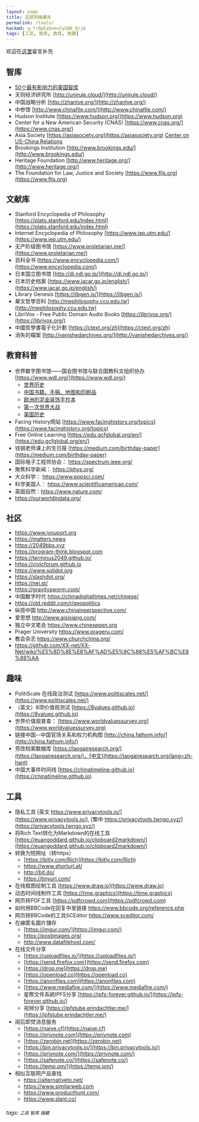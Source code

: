 ```yaml
---
layout: page
title: 互联网搜藏夹
permalink: /tools/
hackmd: q-frOpExQxmvCySN8_QrjA
tags: [工具, 智库, 教育, 搜藏]
---
```


欢迎在[这里](https://hackmd.io/q-frOpExQxmvCySN8_QrjA?view)留言补充  

## 智库
* [50个最有影响力的美国智库](https://thebestschools.org/features/most-influential-think-tanks/)
* 天则经济研究所 [http://unirule.cloud/](http://unirule.cloud/)
* 中国战略分析 [http://zhanlve.org/](http://zhanlve.org/)
* 中参馆 [http://www.chinafile.com/](http://www.chinafile.com/)
* Hudson Institute [https://www.hudson.org](https://www.hudson.org)
* Center for a New American Security (CNAS) [https://www.cnas.org/](https://www.cnas.org/)
* Asia Society [https://asiasociety.org](https://asiasociety.org) [Center on US-China Relations](https://asiasociety.org/center-us-china-relations)
* Brookings Institution [http://www.brookings.edu/](http://www.brookings.edu/)
* Heritage Foundation [http://www.heritage.org/](http://www.heritage.org/)
* The Foundation for Law, Justice and Society [https://www.fljs.org](https://www.fljs.org)

## 文献库
* Stanford Encyclopedia of Philosophy [https://plato.stanford.edu/index.html](https://plato.stanford.edu/index.html)
* Internet Encyclopedia of Philosophy [https://www.iep.utm.edu/](https://www.iep.utm.edu/)
* 无产阶级图书馆 [https://www.proletarian.me/](https://www.proletarian.me/)
* 百科全书 [https://www.encyclopedia.com/](https://www.encyclopedia.com/)
* 日本国立图书馆 [http://dl.ndl.go.jp/](http://dl.ndl.go.jp/) 
* 日本历史档案 [https://www.jacar.go.jp/english/](https://www.jacar.go.jp/english/) 
* Library Genesis [https://libgen.is/](https://libgen.is/) 
* 華文哲學百科 [http://mephilosophy.ccu.edu.tw](http://mephilosophy.ccu.edu.tw)
* LibriVox - Free Public Domain Audio Books [https://librivox.org/](https://librivox.org/)
* 中國哲學書電子化計劃 [https://ctext.org/zh](https://ctext.org/zh)
* 消失的檔案 [http://vanishedarchives.org/](http://vanishedarchives.org/)


## 教育科普
* 世界数字图书馆——国会图书馆与联合国教科文组织协办 [https://www.wdl.org/](https://www.wdl.org/)
    * [世界历史](https://www.wdl.org/zh/sets/world-history/timeline/)
    * [中国书籍、手稿、地图和印刷品](https://www.wdl.org/zh/sets/chinese-literature/timeline/)
    * [欧洲的泥金装饰手抄本](https://www.wdl.org/zh/sets/illuminated-manuscripts/timeline.new/)
    * [第一次世界大战](https://www.wdl.org/zh/sets/world-war-i/timeline.new/)
    * [美国历史](https://www.wdl.org/zh/sets/us-history/timeline/)
* Facing History网站 [https://www.facinghistory.org/topics](https://www.facinghistory.org/topics)
* Free Online Learning [https://edu.gcfglobal.org/en/](https://edu.gcfglobal.org/en/)
* 钱钢老师课上的生日报 [https://medium.com/birthday-paper](https://medium.com/birthday-paper)
* 国际电子工程师协会： https://spectrum.ieee.org/
* 聚焦科学新闻： https://phys.org/
* 大众科学： https://www.popsci.com/
* 科学美国人： https://www.scientificamerican.com/ 
* 英国自然：https://www.nature.com/
* https://ourworldindata.org/

## 社区
* https://www.iyouport.org
* https://matters.news
* https://2049bbs.xyz
* https://program-think.blogspot.com
* https://terminus2049.github.io/
* https://civicforum.github.io
* https://www.solidot.org
* https://slashdot.org/
* https://nei.st/
* https://gravitysworm.com/
* 中国数字时代 https://chinadigitaltimes.net/chinese/
* https://old.reddit.com/r/geopolitics
* 纵揽中国 http://www.chinainperspective.com/
* 爱思想 http://www.aisixiang.com/
* 独立中文笔会 https://www.chinesepen.org
* Prager University https://www.prageru.com/
* 教会杂志 https://www.churchchina.org/
* https://github.com/XX-net/XX-Net/wiki/%E5%8D%8E%E8%AF%AD%E5%9C%88%E5%AF%BC%E8%88%AA


## 趣味
* PolitiScale 在线政治测试 [https://www.politiscales.net/](https://www.politiscales.net/)
* （英文）8项价值观测试 [https://8values.github.io](https://8values.github.io)
* 世界价值观普查： [https://www.worldvaluessurvey.org](https://www.worldvaluessurvey.org)
* 链接中国--中国官场关系和权力机构图 [http://china.fathom.info/](http://china.fathom.info/)
* 劳改档案数据库 [https://laogairesearch.org/](https://laogairesearch.org/)，[中文](https://laogairesearch.org/lang=zh-hant) 
* 中国大事件时间线 [https://chinatimeline.github.io](https://chinatimeline.github.io)


## 工具
* 隐私工具 [英文 https://www.privacytools.io/](https://www.privacytools.io/), [繁中 https://privacytools.twngo.xyz/](https://privacytools.twngo.xyz/)
* 将Rich Text转化为Markdown的在线工具 [https://euangoddard.github.io/clipboard2markdown/](https://euangoddard.github.io/clipboard2markdown/)
* 转换为短网址（转https）
    * [https://bitly.com/Rich](https://bitly.com/Rich) 
    * https://www.shorturl.at/
    * http://bit.do/
    * https://tinyurl.com/
* 在线框图绘制工具 [https://www.draw.io](https://www.draw.io)
* 动态时间线制作工具 [https://time.graphics](https://time.graphics)
* 网⻚转PDF工具 [https://pdfcrowd.com](https://pdfcrowd.com)
* 如何用BBCode在回复中发链接 https://www.bbcode.org/reference.php
* 网⻚转BBCode的工具SCEditor https://www.sceditor.com/
* 在線匿名圖片儲存
    * [https://imgur.com/](https://imgur.com/)
    * https://postimages.org/
    * http://www.datafilehost.com/
* 在线文件分享
    * [https://uploadfiles.io/](https://uploadfiles.io/)
    * [https://send.firefox.com](https://send.firefox.com)
    * [https://drop.me](https://drop.me)
    * [https://openload.co](https://openload.co)
    * [https://anonfiles.com](https://anonfiles.com) 
    * [https://www.mediafire.com/](https://www.mediafire.com/)
    * 星際文件系統IPFS分享 [https://ipfs-forever.github.io/](https://ipfs-forever.github.io/)
    * 视频分享 [https://ipfstube.erindachtler.me/](https://ipfstube.erindachtler.me/)
* 阅后即焚消息服务
    * [https://naive.cf](https://naive.cf) 
    * [https://privnote.com](https://privnote.com)
    * [https://zerobin.net](https://zerobin.net)
    * [https://bin.privacytools.io/](https://bin.privacytools.io/)
    * [https://privnote.com/](https://privnote.com/)
    * [https://safenote.co/](https://safenote.co/)
    * [https://temp.pm/](https://temp.pm/)
* 相似互联网产品查找
    * https://alternativeto.net/
    * https://www.similarweb.com
    * https://www.producthunt.com/
    * https://www.slant.co/

###### tags: `工具` `智库` `搜藏`